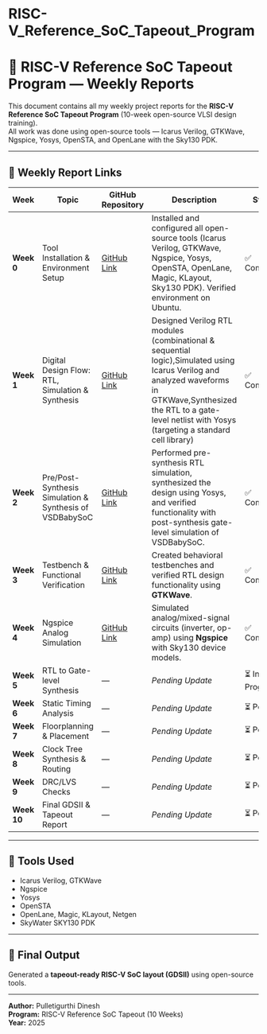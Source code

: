 # RISC-V_Reference_SoC_Tapeout_Program

# 🧠 RISC-V Reference SoC Tapeout Program — Weekly Reports

This document contains all my weekly project reports for the **RISC-V Reference SoC Tapeout Program** (10-week open-source VLSI design training).  
All work was done using open-source tools — Icarus Verilog, GTKWave, Ngspice, Yosys, OpenSTA, and OpenLane with the Sky130 PDK.

---

## 📅 Weekly Report Links

| Week | Topic | GitHub Repository | Description | Status |
|------|--------|------------------|--------------|---------|
| **Week 0** | Tool Installation & Environment Setup | [GitHub Link](https://github.com/Dhinu29/P_DINESH_WEEK_0_RISC_V_SoC_Tapeout_Program_VSD) | Installed and configured all open-source tools (Icarus Verilog, GTKWave, Ngspice, Yosys, OpenSTA, OpenLane, Magic, KLayout, Sky130 PDK). Verified environment on Ubuntu. | ✅ Completed |
| **Week 1** | Digital Design Flow: RTL, Simulation & Synthesis | [GitHub Link](https://github.com/Dhinu29/P_DINESH_WEEK_1_RISC_V_SoC_Tapeout_Program_VSD) |  Designed Verilog RTL modules (combinational & sequential logic),Simulated using Icarus Verilog and analyzed waveforms in GTKWave,Synthesized the RTL to a gate-level netlist with Yosys (targeting a standard cell library) | ✅ Completed |
| **Week 2** | Pre/Post-Synthesis Simulation & Synthesis of VSDBabySoC | [GitHub Link](https://github.com/Dhinu29/P_DINESH_WEEK_2_RISC_V_SoC_Tapeout_Program_VSD) |Performed pre-synthesis RTL simulation, synthesized the design using Yosys, and verified functionality with post-synthesis gate-level simulation of VSDBabySoC. | ✅ Completed |
| **Week 3** | Testbench & Functional Verification | [GitHub Link](https://github.com/Dhinu29/P_DINESH_WEEK_3_RISC_V_SoC_Tapeout_Program_VSD) | Created behavioral testbenches and verified RTL design functionality using **GTKWave**. | ✅ Completed |
| **Week 4** | Ngspice Analog Simulation | [GitHub Link](https://github.com/yourusername/week4_repo) | Simulated analog/mixed-signal circuits (inverter, op-amp) using **Ngspice** with Sky130 device models. | ✅ Completed |
| **Week 5** | RTL to Gate-level Synthesis | — | _Pending Update_ | ⏳ In Progress |
| **Week 6** | Static Timing Analysis | — | _Pending Update_ | ⏳ Pending |
| **Week 7** | Floorplanning & Placement | — | _Pending Update_ | ⏳ Pending |
| **Week 8** | Clock Tree Synthesis & Routing | — | _Pending Update_ | ⏳ Pending |
| **Week 9** | DRC/LVS Checks | — | _Pending Update_ | ⏳ Pending |
| **Week 10** | Final GDSII & Tapeout Report | — | _Pending Update_ | ⏳ Pending |
---

## 🧩 Tools Used
- Icarus Verilog, GTKWave  
- Ngspice  
- Yosys  
- OpenSTA  
- OpenLane, Magic, KLayout, Netgen  
- SkyWater SKY130 PDK  

---

## 🏁 Final Output
Generated a **tapeout-ready RISC-V SoC layout (GDSII)** using open-source tools.

---

**Author:** Pulletigurthi Dinesh  
**Program:** RISC-V Reference SoC Tapeout (10 Weeks)  
**Year:** 2025
